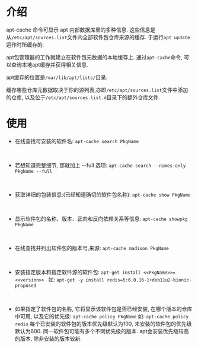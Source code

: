 
# 介绍

apt-cache 命令可显示 apt 内部数据库里的多种信息. 这些信息是从`/etc/apt/sources.list`文件内全部软件包仓库来源的缓存. 于运行`apt update`运作时所缓存的. 

apt包管理器的工作就建立在软件包元数据的本地缓存上. 通过`apt-cache`命令, 可以查询本地apt缓存并获得相关信息. 

apt缓存的位置是`/var/lib/apt/lists/`目录. 

缓存哪些仓库元数据取决于你的源列表,亦即`/etc/apt/sources.list`文件中添加的仓库, 以及位于`/etc/apt/sources.list.d`目录下的额外仓库文件. 


# 使用

- 在线查找可安装的软件名:
`apt-cache search PkgName`

<br>

- 若想知道完整细节, 那就加上 --full 选项:
`apt-cache search --names-only PkgName --full`

<br>

- 获取详细的包装信息:(已经知道确切的软件包名称):
`apt-cache show PkgName`

<br>

- 显示软件包的名称、版本、正向和反向依赖关系等信息:
`apt-cache showpkg PkgName`

<br>

- 在线查找并列出软件包的版本号,来源:
`apt-cache madison PkgName`

<br>

- 安装指定版本和指定软件源的软件包:
`apt-get install <<PkgName>>=<<version>> `
如: ` apt-get -y install redis=5:6.0.16-1+deb11u2~bionic-proposed `

<br>
 
- 如果指定了软件包的名称, 它将显示该软件包是否已经安装, 在哪个版本的仓库中可用, 以及它的优先级:
`apt-cache policy PkgName`
如: `apt-cache policy redis`
每个已安装的软件包的版本优先级默认为100, 未安装的软件包的优先级默认为600.
同一软件包可能有多个不同优先级的版本. apt会安装优先级较高的版本, 除非安装的版本较新.


